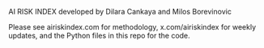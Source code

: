 AI RISK INDEX
developed by Dilara Cankaya and Milos Borevinovic

Please see airiskindex.com for methodology, x.com/airiskindex for weekly updates, and the Python files in this repo for the code.
